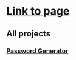 # [Link to page](https://xstiff.github.io)



## All projects
### [Password Generator](https://xstiff.github.io/generator/)